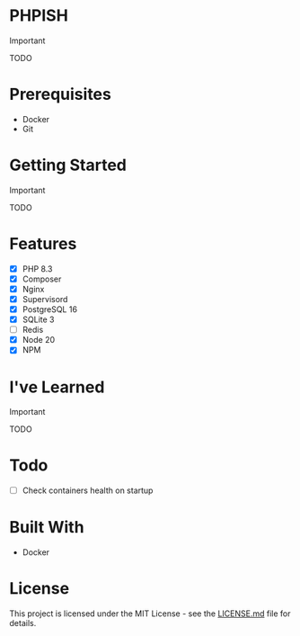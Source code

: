 # PHPISH

> [!IMPORTANT]
> TODO

# Prerequisites

- Docker
- Git

# Getting Started

> [!IMPORTANT]
> TODO

# Features

-   [x] PHP 8.3
-   [x] Composer
-   [x] Nginx
-   [x] Supervisord
-   [x] PostgreSQL 16
-   [x] SQLite 3
-   [ ] Redis
-   [x] Node 20
-   [x] NPM

# I've Learned

> [!IMPORTANT]
> TODO

# Todo

-   [ ] Check containers health on startup

# Built With

- Docker

# License

This project is licensed under the MIT License - see the [LICENSE.md](LICENSE) file for details.

